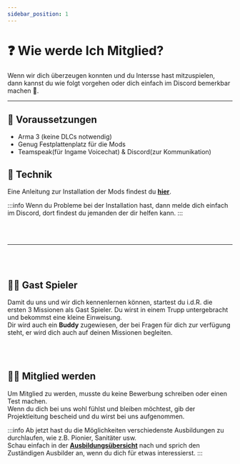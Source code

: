 ```yaml
---
sidebar_position: 1
---
```


# ❓ Wie werde Ich Mitglied?

Wenn wir dich überzeugen konnten und du Intersse hast mitzuspielen,  
dann kannst du wie folgt vorgehen oder dich einfach im Discord bemerkbar machen 🙂.


<hr></hr>


## 🔎 Voraussetzungen

- Arma 3 (keine DLCs notwendig)
- Genug Festplattenplatz für die Mods
- Teamspeak(für Ingame Voicechat) & Discord(zur Kommunikation)

## 🔧 Technik

Eine Anleitung zur Installation der Mods findest du **[hier](/milsim/main#-modset)**.  

:::info
Wenn du Probleme bei der Installation hast, dann melde dich einfach im Discord, dort findest du jemanden der dir helfen kann.
:::
  
<br></br>

<hr></hr>

<br></br>

## 🙋🏻 Gast Spieler

Damit du uns und wir dich kennenlernen können, startest du i.d.R. die ersten 3 Missionen als Gast Spieler. Du wirst in einem Trupp untergebracht und bekommst eine kleine Einweisung.  
Dir wird auch ein **Buddy** zugewiesen, der bei Fragen für dich zur verfügung steht, er wird dich auch auf deinen Missionen begleiten.  
  
<br></br>

## ✍🏻 Mitglied werden

Um Mitglied zu werden, musste du keine Bewerbung schreiben oder einen Test machen.  
Wenn du dich bei uns wohl fühlst und bleiben möchtest, gib der Projektleitung bescheid und du wirst bei uns aufgenommen.

:::info
Ab jetzt hast du die Möglichkeiten verschiedenste Ausbildungen zu durchlaufen, wie z.B. Pionier, Sanitäter usw.  
Schau einfach in der **[Ausbildungsübersicht](/milsim/ausbildungen/Uebersicht)** nach und sprich den Zuständigen Ausbilder an, wenn du dich für etwas interessierst.
:::